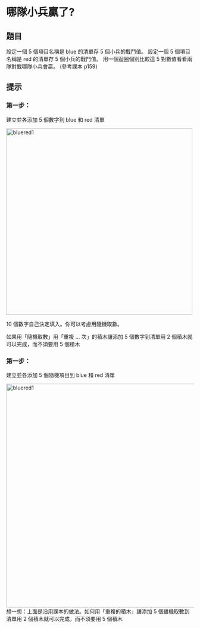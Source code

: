 # 哪隊小兵贏了?

## 題目

設定一個 5 個項目名稱是 blue 的清單存 5 個小兵的戰鬥值。 
設定一個 5 個項目名稱是 red 的清單存 5 個小兵的戰鬥值。 
用一個迴圈個別比較這 5 對數值看看兩隊對戰哪隊小兵會贏。
(參考課本 p159)

## 提示

### 第一步：

建立並各添加 5 個數字到 blue 和 red 清單

<img src="http://nandemoi.github.io/zl111/media/bluered1.png" alt="bluered1" height="500"/>  
<br>

10 個數字自己決定填入。你可以考慮用隨機取數。

如果用「隨機取數」用「重複 ... 次」的積木讓添加 5 個數字到清單用 2 個積木就可以完成，而不須要用 5 個積木



### 第一步：

建立並各添加 5 個隨機項目到 blue 和 red 清單

<img src="http://nandemoi.github.io/zl111/media/bluered1.png" alt="bluered1" height="600"/>
<br>
想一想：上面是沿用課本的做法。如何用「重複的積木」讓添加 5 個雖機取數到清單用 2 個積木就可以完成，而不須要用 5 個積木

